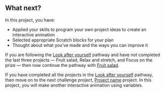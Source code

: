 ## What next?

In this project, you have:

+ Applied your skills to program your own project ideas to create an interactive animation
+ Selected appropriate Scratch blocks for your plan
+ Thought about what you've made and the ways you can improve it

If you are following the [Look after yourself](https://projects.raspberrypi.org/en/raspberrypi/look-after-yourself) pathway and have not completed the last three projects — Fruit salad, Relax and stretch, and Focus on the prize — then now continue the pathway with [Fruit salad](https://learning-admin.raspberrypi.org/en/projects/fruit-salad).

If you have completed all the projects in the [Look after yourself](https://projects.raspberrypi.org/en/pathways/look-after-yourself) pathway, then move on to the next challenge project, [Project name](https://projects.raspberrypi.org/en/projects/project-name) project. In this project, you will make another interactive animation using variables.
